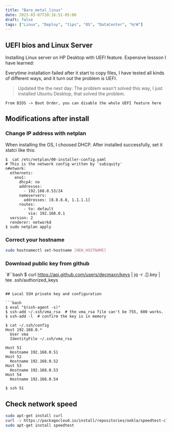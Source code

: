 ```yaml
---
title: "Bare_metal_linux"
date: 2023-03-07T20:16:51-05:00
draft: false
tags: ["Linux", "Deploy", "tips", "OS", "DataCenter", "H/W"]
---
```


## UEFI bios and Linux Server

Installing Linux server on HP Desktop with UEFI feature. Expensive lessson I have learned:

Everytime installation failed after it start to copy files, I have tested all kinds of different ways, and it turn out the problem is UEFI. 

> Updated the the next day: The problem wasn't solved this way, I just installed Ubuntu Desktop, that solved the problem.

```
From BIOS -> Boot Order, you can disable the whole UEFI feature here
```
## Modifications after install
### Change IP address with netplan
When installing the OS, I choosed DHCP. After installed successfully, set it statci like this:
```
$  cat /etc/netplan/00-installer-config.yaml
# This is the network config written by 'subiquity'
n#etwork:
  ethernets:
    eno1:
      dhcp4: no
      addresses:
        - 192.168.0.53/24
      nameservers:
        addresses: [8.8.8.8, 1.1.1.1]
      routes:
        - to: default
          via: 192.168.0.1
  version: 2
  renderer: networkd
$ sudo netplan apply
```
### Correct your hostname
```bash
sudo hostnamectl set-hostname [NEW_HOSTNAME]
```

### Download public key from github 
`#``bash
$ curl https://api.github.com/users/decmaxn/keys  | jq -r .[].key | tee .ssh/authorized_keys
```

## Local SSH private key and configuration

```bash
$ eval "$(ssh-agent -s)"
$ ssh-add ~/.ssh/vma_rsa  # the vma_rsa file can't be 755, 600 works.
$ ssh-add -l  # confirm the key is in memory

$ cat ~/.ssh/config
Host 192.168.0.*
  User vma
  IdentityFile ~/.ssh/vma_rsa

Host 51
  Hostname 192.168.0.51
Host 52
  Hostname 192.168.0.52
Host 53
  Hostname 192.168.0.53
Host 54
  Hostname 192.168.0.54

$ ssh 51
```

## Check network speed

```bash
sudo apt-get install curl
curl -s https://packagecloud.io/install/repositories/ookla/speedtest-cli/script.deb.sh | sudo bash
sudo apt-get install speedtest
```
